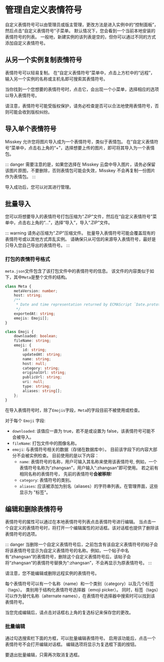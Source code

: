 # 管理自定义表情符号

自定义表情符号可以由管理员或版主管理，更改方法是进入实例中的“控制面板”，然后点击“自定义表情符号”子菜单。
默认情况下，您会看到一个当前本地安装的表情符号的列表。
一般地，新建实例的该列表是空的，但你可以通过不同的方式添加自定义表情符号。

## 从另一个实例复制表情符号

表情符号可以轻易复制。
在“自定义表情符号”菜单中，点击上方栏中的“远程”，输入另一个实例的名称或主机名即可搜索其表情符号。

当你找到一个您想要的表情符号时，点击它，会出现一个小菜单，选择相应的选项以导入表情符号。

请注意，表情符号可能受版权保护，请务必检查是否可以合法地使用表情符号，否则可能会收到版权纠纷。

## 导入单个表情符号

Misskey 允许您将图片导入成为一个表情符号，类似于表情包。
在“自定义表情符号”菜单中，点击右上角的“+”，选择想要上传的图片，即可将其导入为一个表情包。

::: danger
需要注意的是，如果您选择在 Misskey 云盘中导入图片，请务必保留该图片原图，不要删除，否则表情包可能会失效，Misskey 不会再复制一份图片作为表情包。
:::

导入成功后，您可以对其进行管理。

## 批量导入

您可以将想要导入的表情符号打包压缩为“.ZIP”文件，然后在“自定义表情符号”菜单中，点击右上角的“...”，选择“导入”，导入“.ZIP”文件。

::: warning
请务必压缩为“.ZIP”压缩文件。
批量导入表情符号可能会覆盖现有的表情符号或以其他方式弄乱实例。
请确保只从可信的来源导入表情符号，最好是只导入您自己导出的表情符号。
:::

### 打包的表情符号格式

`meta.json`文件包含了该打包文件中的表情符号的信息。
该文件的内容类似于如下，其中`Meta`是整个文件的结构。

```typescript
class Meta {
	metaVersion: number;
	host: string;
	/**
	 * Date and time representation returned by ECMAScript `Date.prototype.toString`.
	 */
	exportedAt: string;
	emojis: Emoji[];
}

class Emoji {
	downloaded: boolean;
	fileName: string;
	emoji: {
		id: string;
		updatedAt: string;
		name: string;
		host: null;
		category: string;
		originalUrl: string;
		publicUrl: string;
		uri: null;
		type: string;
		aliases: string[];
	};
}
```

在导入表情符号时，除了`Emojis`字段，`Meta`的字段目前不被使用或检查。

对于每个 `Emoji` 字段:
- `downloaded`: 该值应一直为 true，若不是或设置为 false，该表情符号可能不会被导入。
- `fileName`: 打包文件中的图像名称。
- `emoji`: 与表情符号相关的数据（存储在数据库中）。 目前该字段下的内容大部分不会被实例检查。 目前使用的是以下内容：
  - `name`: 表情符号的名称，用户可输入其名称来使用该表情符号, 例如，一个表情符号名称为“zhangsan”，用户输入“:zhangsan”即可使用。
    若之前有相同名称的表情符号， 先前的表情符号**会被移除**!
  - `category`: 表情符号的类别。
  - `aliases`: 应该被添加为别名（aliases）的字符串列表。在管理界面，这些显示为 "标签"。

## 编辑和删除表情符号

表情符号的属性可以通过在本地表情符号列表点击表情符号进行编辑。
当点击一个自定义的表情符号时，将打开一个编辑属性的对话框。该对话框也提供了删除该表情符号的选项。

::: danger
当删除一个自定义表情符号后，之前包含有该自定义表情符号的帖子会将该表情符号显示为自定义表情符号的名称。例如，一个帖子中名有“zhangsan”的表情符号，删除这个自定义表情符号后，该帖子会将“zhangsan”的表情符号替换为“:zhangsan”，不会再显示为原表情符号。
:::

请注意，您不能编辑或删除远程实例的表情符号。

每个表情符号可以有一个名称（name）和一个类别（category）以及几个标签（tags）。
类别用于结构化表情符号选择器（emoji picker）。
同时，标签（tags）可以作为替代名称（alternate names），在表情符号选择器中搜索时可以找到该表情符号。

当您完成编辑后，请点击对话框右上角的复选标记来保存您的更改。


### 批量编辑

通过勾选搜索栏下面的方框，可以批量编辑表情符号。
启用该功能后，点击一个表情符号不会打开编辑对话框。
编辑选项将显示为复选框下面的按钮。

要退出批量编辑，只需再次取消复选框。
